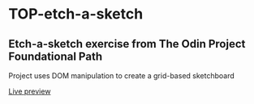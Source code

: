 # TOP-etch-a-sketch

## Etch-a-sketch exercise from The Odin Project Foundational Path
Project uses DOM manipulation to create a grid-based sketchboard

[Live preview](https://tinsights.github.io/TOP-etch-a-sketch/)
